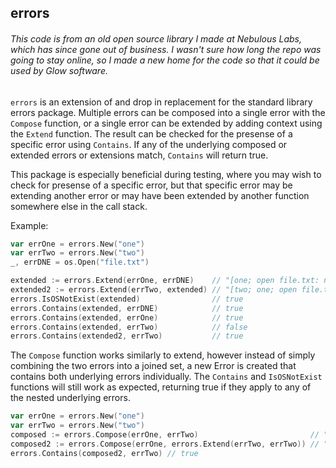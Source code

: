 errors
------

###### This code is from an old open source library I made at Nebulous Labs, which has since gone out of business. I wasn't sure how long the repo was going to stay online, so I made a new home for the code so that it could be used by Glow software.

`errors` is an extension of and drop in replacement for the standard library
errors package. Multiple errors can be composed into a single error with the
`Compose` function, or a single error can be extended by adding context using
the `Extend` function. The result can be checked for the presense of a specific
error using `Contains`. If any of the underlying composed or extended errors or
extensions match, `Contains` will return true.

This package is especially beneficial during testing, where you may wish to
check for presense of a specific error, but that specific error may be extending
another error or may have been extended by another function somewhere else in
the call stack.

Example:

```go
var errOne = errors.New("one")
var errTwo = errors.New("two")
_, errDNE = os.Open("file.txt")

extended := errors.Extend(errOne, errDNE)    // "[one; open file.txt: no such file or directory]"
extended2 := errors.Extend(errTwo, extended) // "[two; one; open file.txt: no such file or directory]"
errors.IsOSNotExist(extended)                // true
errors.Contains(extended, errDNE)            // true
errors.Contains(extended, errOne)            // true
errors.Contains(extended, errTwo)            // false
errors.Contains(extended2, errTwo)           // true
```

The `Compose` function works similarly to extend, however instead of simply
combining the two errors into a joined set, a new Error is created that contains
both underlying errors individually. The `Contains` and `IsOSNotExist` functions
will still work as expected, returning true if they apply to any of the nested
underlying errors.

```go
var errOne = errors.New("one")
var errTwo = errors.New("two")
composed := errors.Compose(errOne, errTwo)                         // "[[one]; [two]]"
composed2 := errors.Compose(errOne, errors.Extend(errTwo, errTwo)) // "[[one]; [two; two]]"
errors.Contains(composed2, errTwo) // true
```
